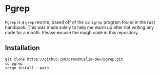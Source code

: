 # Pgrep

`Pgrep` is a `grep` rewrite, based off of the `minigrep` program found in the rust handbook. This was made solely to help me warm up after not writing any code for a month. Please excuse the rough code in this repository.

## Installation
```shell
git clone https://github.com/proudmuslim-dev/pgrep.git
cd pgrep
cargo install --path .
```
